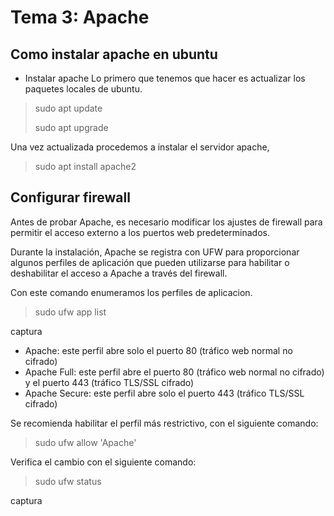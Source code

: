 #  Tema 3: Apache

## Como instalar apache en ubuntu 
* Instalar apache 
Lo primero que tenemos que hacer es actualizar los paquetes locales de ubuntu.

>sudo apt update
>
>sudo apt upgrade


Una vez actualizada procedemos a instalar el servidor apache,

>sudo apt install apache2
## Configurar firewall

Antes de probar Apache, es necesario modificar los ajustes de firewall para permitir el acceso externo a los puertos web predeterminados.

Durante la instalación, Apache se registra con UFW para proporcionar algunos perfiles de aplicación que pueden utilizarse para habilitar o deshabilitar el acceso a Apache a través del firewall.

Con este comando enumeramos los perfiles de aplicacion.

>sudo ufw app list

captura

* Apache: este perfil abre solo el puerto 80 (tráfico web normal no cifrado)
* Apache Full: este perfil abre el puerto 80 (tráfico web normal no cifrado) y el puerto 443 (tráfico TLS/SSL cifrado)
* Apache Secure: este perfil abre solo el puerto 443 (tráfico TLS/SSL cifrado)

Se recomienda habilitar el perfil más restrictivo, con el siguiente comando: 

>sudo ufw allow 'Apache'

Verifica el cambio con el siguiente comando:

>sudo ufw status

captura










